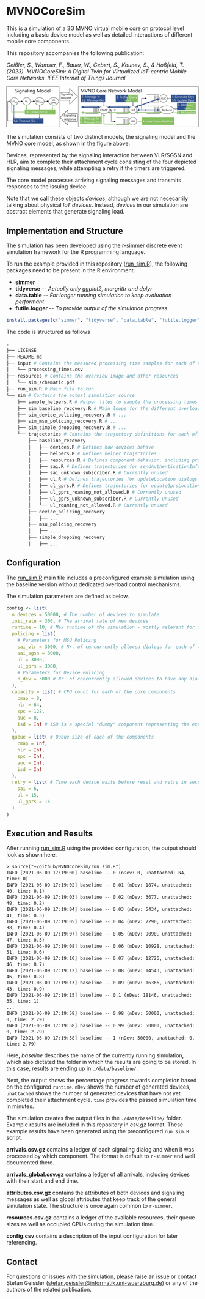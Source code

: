 # MVNOCoreSim

This is a simulation of a 3G MVNO virtual mobile core on protocol level including a basic device model as well as detailed interactions of different mobile core components.

This repository accompanies the following publication:

*Geißler, S., Wamser, F., Bauer, W., Gebert, S., Kounev, S., & Hoßfeld, T. (2023). MVNOCoreSim: A Digital Twin for Virtualized IoT-centric Mobile Core Networks. IEEE Internet of Things Journal.*

![Schematic representation of the simulation structure](resources/sim_schematic.png)

The simulation consists of two distinct models, the signaling model and the MVNO core model, as shown in the figure above.

Devices, represented by the signaling interaction between VLR/SGSN and HLR, aim to complete their attachment cycle consisting of the four depicted signaling messages, while attempting a retry if the timers are triggered.

The core model processes arriving signaling messages and transmits responses to the issuing device.

Note that we call these objects _devices_, although we are not nececarrily talking about physical _IoT devices_. Instead, _devices_ in our simulation are abstract elements that generate signaling load.

## Implementation and Structure

The simulation has been developed using the [r-simmer](https://r-simmer.org/) discrete event simulation framework for the R programming language.

To run the example provided in this repository ([run_sim.R](run_sim.R)), the following packages need to be present in the R environment:

- **simmer**
- **tidyverse** -- *Actually only ggplot2, margrittr and dplyr*
- **data.table** -- *For longer running simulation to keep evaluation performant*
- **futile.logger** -- *To provide output of the simulation progress*

```R
install.packages(c("simmer", "tidyverse", "data.table", "futile.logger"))
```
The code is structured as follows

```bash
.
├── LICENSE
├── README.md
├── input # Contains the measured processing time samples for each of the code components
│   └── processing_times.csv
├── resources # Contains the overview image and other resources
│   └── sim_schematic.pdf
├── run_sim.R # Main file to run
└── sim # Contains the actual simulation source
    ├── sample_helpers.R # Helper files to sample the processing times
    ├── sim_baseline_recovery.R # Main loops for the different overload control mechanisms
    ├── sim_device_policing_recovery.R # ...
    ├── sim_msu_policing_recovery.R # ...
    ├── sim_simple_dropping_recovery.R # ...
    └── trajectories # Contains the trajectory definitions for each of the different mechanisms
        ├── baseline_recovery
        │   ├── devices.R # Defines how devices behave
        │   ├── helpers.R # Defines helper trajectories
        │   ├── resources.R # Defines component behavior, including processing times
        │   ├── sai.R # Defines trajectories for sendAuthenticationInfo dialogs
        │   ├── sai_unknown_subscriber.R # Currently unused
        │   ├── ul.R # Defines trajectories for updateLocation dialogs
        │   ├── ul_gprs.R # Defines trajectories for updateGprsLocation dialogs
        │   ├── ul_gprs_roaming_not_allowed.R # Currently unused
        │   ├── ul_gprs_unknown_subscriber.R # Currently unused
        │   └── ul_roaming_not_allowed.R # Currently unused
        ├── device_policing_recovery
        │   ├── ...
        ├── msu_policing_recovery
        │   ├── ...
        ├── simple_dropping_recovery
        │   ├── ...
```

## Configuration

The [run_sim.R](run_sim.R) main file includes a preconfigured example simulation using the baseline version without dedicated overload control mechanisms.

The simulation parameters are defined as below.

```R
config <- list(
  n_devices = 50000, # The number of devices to simulate
  init_rate = 300, # The arrival rate of new devices
  runtime = 10, # Max runtime of the simulation - mostly relevant for overload scenarios in which consinuously fail to attach to the system
  policing = list(
    # Parameters for MSU Policing
    sai_vlr = 3000, # Nr. of concurrently allowed dialogs for each of the types
    sai_sgsn = 3000,
    ul = 3000,
    ul_gprs = 3000,
    # Parameters for Device Policing
    n_dev = 3000 # Nr. of concurrently allowed devices to have any dialog in the system
  ),
  capacity = list( # CPU count for each of the core components
    cmap = 8,
    hlr = 64,
    spc = 128,
    auc = 8,
    isd = Inf # ISD is a special "dummy" component representing the external network, therefore Infinite capacity is recommended
  ),
  queue = list( # Queue size of each of the components
    cmap = Inf,
    hlr = Inf,
    spc = Inf,
    auc = Inf,
    isd = Inf
  ),
  retry = list( # Time each device waits before reset and retry in seconds after the respective dialog has been issued
    sai = 6,
    ul = 15,
    ul_gprs = 15
  )
)
```

## Execution and Results

After running [run_sim.R](run_sim.R) using the provided configuration, the output should look as shown here.

```
> source("~/github/MVNOCoreSim/run_sim.R")
INFO [2021-06-09 17:19:00] baseline -- 0 (nDev: 0, unattached: NA, time: 0)
INFO [2021-06-09 17:19:02] baseline -- 0.01 (nDev: 1874, unattached: 40, time: 0.1)
INFO [2021-06-09 17:19:03] baseline -- 0.02 (nDev: 3677, unattached: 48, time: 0.2)
INFO [2021-06-09 17:19:04] baseline -- 0.03 (nDev: 5434, unattached: 41, time: 0.3)
INFO [2021-06-09 17:19:05] baseline -- 0.04 (nDev: 7290, unattached: 38, time: 0.4)
INFO [2021-06-09 17:19:07] baseline -- 0.05 (nDev: 9090, unattached: 47, time: 0.5)
INFO [2021-06-09 17:19:08] baseline -- 0.06 (nDev: 10928, unattached: 51, time: 0.6)
INFO [2021-06-09 17:19:10] baseline -- 0.07 (nDev: 12726, unattached: 46, time: 0.7)
INFO [2021-06-09 17:19:12] baseline -- 0.08 (nDev: 14543, unattached: 46, time: 0.8)
INFO [2021-06-09 17:19:13] baseline -- 0.09 (nDev: 16366, unattached: 43, time: 0.9)
INFO [2021-06-09 17:19:15] baseline -- 0.1 (nDev: 18146, unattached: 35, time: 1)
...
INFO [2021-06-09 17:19:58] baseline -- 0.98 (nDev: 50000, unattached: 0, time: 2.79)
INFO [2021-06-09 17:19:58] baseline -- 0.99 (nDev: 50000, unattached: 0, time: 2.79)
INFO [2021-06-09 17:19:58] baseline -- 1 (nDev: 50000, unattached: 0, time: 2.79)
```

Here, *baseline* describes the name of the currently running simulation, which also dictated the folder in which the results are going to be stored. In this case, results are ending up in `./data/baseline/`.

Next, the output shows the percentage progress towards completion based on the configured `runtime`. `nDev` shows the number of generated devices, `unattached` shows the number of generated devices that have not yet completed their attachment cycle. `time` provides the passed simulation time in minutes.

The simulation creates five output files in the `./data/baseline/` folder. Example results are included in this repository in _csv.gz_ format. These example results have been generated using the preconfigured `run_sim.R` script.

**arrivals.csv.gz** contains a ledger of each signaling dialog and when it was processed by which component. The format is default to `r-simmer` and well documented there.

**arrivals_global.csv.gz** contains a ledger of all arrivals, including devices with their start and end time.

**attributes.csv.gz** contains the attributes of both devices and signaling messages as well as global attributes that keep track of the general simulation state. The structure is once again common to `r-simmer`.

**resources.csv.gz** contains a ledger of the available resources, their queue sizes as well as occupied CPUs during the simulation time.

**config.csv** contains a description of the input configuration for later referencing.

## Contact

For questions or issues with the simulation, please raise an issue or contact 
Stefan Geissler (stefan.geissler@informatik.uni-wuerzburg.de) or any of the authors of the related publication.


